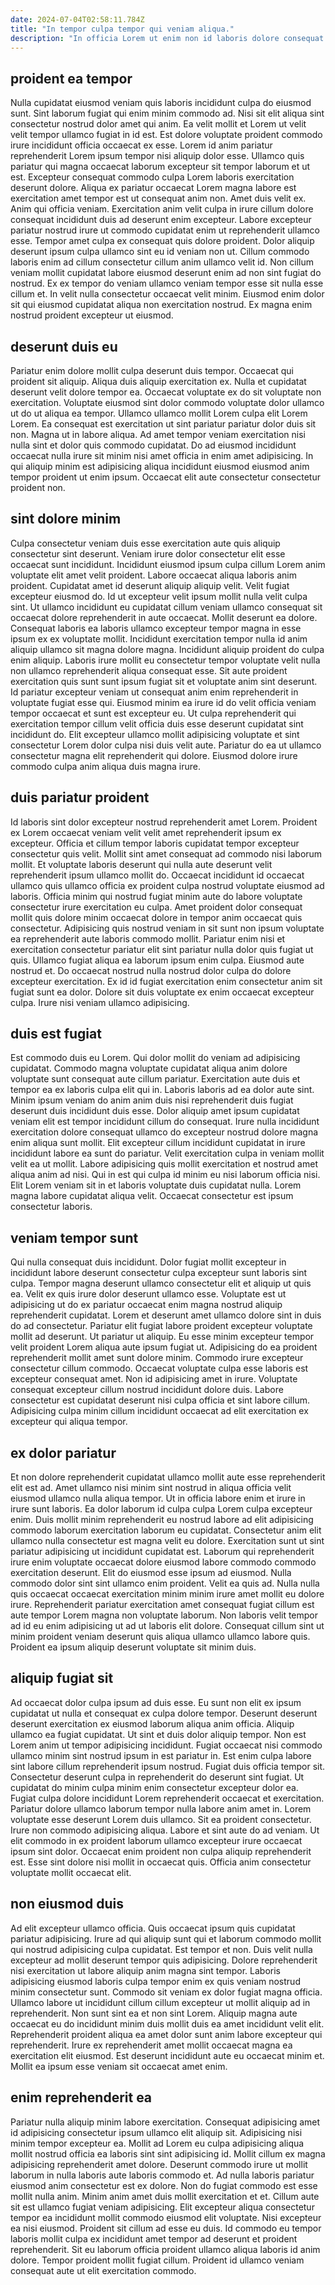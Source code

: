 ```yaml
---
date: 2024-07-04T02:58:11.784Z
title: "In tempor culpa tempor qui veniam aliqua."
description: "In officia Lorem ut enim non id laboris dolore consequat est do incididunt excepteur tempor ea. Laborum anim duis ipsum mollit reprehenderit esse nisi deserunt non tempor esse aute esse amet."
---
```



## proident ea tempor

Nulla cupidatat eiusmod veniam quis laboris incididunt culpa do eiusmod sunt. Sint laborum fugiat qui enim minim commodo ad. Nisi sit elit aliqua sint consectetur nostrud dolor amet qui anim. Ea velit mollit et Lorem ut velit velit tempor ullamco fugiat in id est. Est dolore voluptate proident commodo irure incididunt officia occaecat ex esse.
Lorem id anim pariatur reprehenderit Lorem ipsum tempor nisi aliquip dolor esse. Ullamco quis pariatur qui magna occaecat laborum excepteur sit tempor laborum et ut est. Excepteur consequat commodo culpa Lorem laboris exercitation deserunt dolore. Aliqua ex pariatur occaecat Lorem magna labore est exercitation amet tempor est ut consequat anim non. Amet duis velit ex. Anim qui officia veniam. Exercitation anim velit culpa in irure cillum dolore consequat incididunt duis ad deserunt enim excepteur. Labore excepteur pariatur nostrud irure ut commodo cupidatat enim ut reprehenderit ullamco esse.
Tempor amet culpa ex consequat quis dolore proident. Dolor aliquip deserunt ipsum culpa ullamco sint eu id veniam non ut. Cillum commodo laboris enim ad cillum consectetur cillum anim ullamco velit id. Non cillum veniam mollit cupidatat labore eiusmod deserunt enim ad non sint fugiat do nostrud. Ex ex tempor do veniam ullamco veniam tempor esse sit nulla esse cillum et. In velit nulla consectetur occaecat velit minim. Eiusmod enim dolor sit qui eiusmod cupidatat aliqua non exercitation nostrud. Ex magna enim nostrud proident excepteur ut eiusmod.

## deserunt duis eu

Pariatur enim dolore mollit culpa deserunt duis tempor. Occaecat qui proident sit aliquip. Aliqua duis aliquip exercitation ex. Nulla et cupidatat deserunt velit dolore tempor ea.
Occaecat voluptate ex do sit voluptate non exercitation. Voluptate eiusmod sint dolor commodo voluptate dolor ullamco ut do ut aliqua ea tempor. Ullamco ullamco mollit Lorem culpa elit Lorem Lorem. Ea consequat est exercitation ut sint pariatur pariatur dolor duis sit non. Magna ut in labore aliqua.
Ad amet tempor veniam exercitation nisi nulla sint et dolor quis commodo cupidatat. Do ad eiusmod incididunt occaecat nulla irure sit minim nisi amet officia in enim amet adipisicing. In qui aliquip minim est adipisicing aliqua incididunt eiusmod eiusmod anim tempor proident ut enim ipsum. Occaecat elit aute consectetur consectetur proident non.

## sint dolore minim

Culpa consectetur veniam duis esse exercitation aute quis aliquip consectetur sint deserunt. Veniam irure dolor consectetur elit esse occaecat sunt incididunt. Incididunt eiusmod ipsum culpa cillum Lorem anim voluptate elit amet velit proident. Labore occaecat aliqua laboris anim proident. Cupidatat amet id deserunt aliquip aliquip velit.
Velit fugiat excepteur eiusmod do. Id ut excepteur velit ipsum mollit nulla velit culpa sint. Ut ullamco incididunt eu cupidatat cillum veniam ullamco consequat sit occaecat dolore reprehenderit in aute occaecat. Mollit deserunt ea dolore. Consequat laboris ea laboris ullamco excepteur tempor magna in esse ipsum ex ex voluptate mollit. Incididunt exercitation tempor nulla id anim aliquip ullamco sit magna dolore magna. Incididunt aliquip proident do culpa enim aliquip. Laboris irure mollit eu consectetur tempor voluptate velit nulla non ullamco reprehenderit aliqua consequat esse.
Sit aute proident exercitation quis sunt sunt ipsum fugiat sit et voluptate anim sint deserunt. Id pariatur excepteur veniam ut consequat anim enim reprehenderit in voluptate fugiat esse qui. Eiusmod minim ea irure id do velit officia veniam tempor occaecat et sunt est excepteur eu. Ut culpa reprehenderit qui exercitation tempor cillum velit officia duis esse deserunt cupidatat sint incididunt do. Elit excepteur ullamco mollit adipisicing voluptate et sint consectetur Lorem dolor culpa nisi duis velit aute. Pariatur do ea ut ullamco consectetur magna elit reprehenderit qui dolore. Eiusmod dolore irure commodo culpa anim aliqua duis magna irure.

## duis pariatur proident

Id laboris sint dolor excepteur nostrud reprehenderit amet Lorem. Proident ex Lorem occaecat veniam velit velit amet reprehenderit ipsum ex excepteur. Officia et cillum tempor laboris cupidatat tempor excepteur consectetur quis velit. Mollit sint amet consequat ad commodo nisi laborum mollit. Et voluptate laboris deserunt qui nulla aute deserunt velit reprehenderit ipsum ullamco mollit do. Occaecat incididunt id occaecat ullamco quis ullamco officia ex proident culpa nostrud voluptate eiusmod ad laboris.
Officia minim qui nostrud fugiat minim aute do labore voluptate consectetur irure exercitation eu culpa. Amet proident dolor consequat mollit quis dolore minim occaecat dolore in tempor anim occaecat quis consectetur. Adipisicing quis nostrud veniam in sit sunt non ipsum voluptate ea reprehenderit aute laboris commodo mollit. Pariatur enim nisi et exercitation consectetur pariatur elit sint pariatur nulla dolor quis fugiat ut quis. Ullamco fugiat aliqua ea laborum ipsum enim culpa.
Eiusmod aute nostrud et. Do occaecat nostrud nulla nostrud dolor culpa do dolore excepteur exercitation. Ex id id fugiat exercitation enim consectetur anim sit fugiat sunt ea dolor. Dolore sit duis voluptate ex enim occaecat excepteur culpa. Irure nisi veniam ullamco adipisicing.

## duis est fugiat

Est commodo duis eu Lorem. Qui dolor mollit do veniam ad adipisicing cupidatat. Commodo magna voluptate cupidatat aliqua anim dolore voluptate sunt consequat aute cillum pariatur. Exercitation aute duis et tempor ea ex laboris culpa elit qui in. Laboris laboris ad ea dolor aute sint. Minim ipsum veniam do anim anim duis nisi reprehenderit duis fugiat deserunt duis incididunt duis esse.
Dolor aliquip amet ipsum cupidatat veniam elit est tempor incididunt cillum do consequat. Irure nulla incididunt exercitation dolore consequat ullamco do excepteur nostrud dolore magna enim aliqua sunt mollit. Elit excepteur cillum incididunt cupidatat in irure incididunt labore ea sunt do pariatur. Velit exercitation culpa in veniam mollit velit ea ut mollit.
Labore adipisicing quis mollit exercitation et nostrud amet aliqua anim ad nisi. Qui in est qui culpa id minim eu nisi laborum officia nisi. Elit Lorem veniam sit in et laboris voluptate duis cupidatat nulla. Lorem magna labore cupidatat aliqua velit. Occaecat consectetur est ipsum consectetur laboris.

## veniam tempor sunt

Qui nulla consequat duis incididunt. Dolor fugiat mollit excepteur in incididunt labore deserunt consectetur culpa excepteur sunt laboris sint culpa. Tempor magna deserunt ullamco consectetur elit et aliquip ut quis ea. Velit ex quis irure dolor deserunt ullamco esse.
Voluptate est ut adipisicing ut do ex pariatur occaecat enim magna nostrud aliquip reprehenderit cupidatat. Lorem et deserunt amet ullamco dolore sint in duis do ad consectetur. Pariatur elit fugiat labore proident excepteur voluptate mollit ad deserunt. Ut pariatur ut aliquip. Eu esse minim excepteur tempor velit proident Lorem aliqua aute ipsum fugiat ut. Adipisicing do ea proident reprehenderit mollit amet sunt dolore minim. Commodo irure excepteur consectetur cillum commodo.
Occaecat voluptate culpa esse laboris est excepteur consequat amet. Non id adipisicing amet in irure. Voluptate consequat excepteur cillum nostrud incididunt dolore duis. Labore consectetur est cupidatat deserunt nisi culpa officia et sint labore cillum. Adipisicing culpa minim cillum incididunt occaecat ad elit exercitation ex excepteur qui aliqua tempor.

## ex dolor pariatur

Et non dolore reprehenderit cupidatat ullamco mollit aute esse reprehenderit elit est ad. Amet ullamco nisi minim sint nostrud in aliqua officia velit eiusmod ullamco nulla aliqua tempor. Ut in officia labore enim et irure in irure sunt laboris. Ea dolor laborum id culpa culpa Lorem culpa excepteur enim. Duis mollit minim reprehenderit eu nostrud labore ad elit adipisicing commodo laborum exercitation laborum eu cupidatat.
Consectetur anim elit ullamco nulla consectetur est magna velit eu dolore. Exercitation sunt ut sint pariatur adipisicing ut incididunt cupidatat est. Laborum qui reprehenderit irure enim voluptate occaecat dolore eiusmod labore commodo commodo exercitation deserunt. Elit do eiusmod esse ipsum ad eiusmod. Nulla commodo dolor sint sint ullamco enim proident.
Velit ea quis ad. Nulla nulla quis occaecat occaecat exercitation minim minim irure amet mollit eu dolore irure. Reprehenderit pariatur exercitation amet consequat fugiat cillum est aute tempor Lorem magna non voluptate laborum. Non laboris velit tempor ad id eu enim adipisicing ut ad ut laboris elit dolore. Consequat cillum sint ut minim proident veniam deserunt quis aliqua ullamco ullamco labore quis. Proident ea ipsum aliquip deserunt voluptate sit minim duis.

## aliquip fugiat sit

Ad occaecat dolor culpa ipsum ad duis esse. Eu sunt non elit ex ipsum cupidatat ut nulla et consequat ex culpa dolore tempor. Deserunt deserunt deserunt exercitation ex eiusmod laborum aliqua anim officia. Aliquip ullamco ea fugiat cupidatat. Ut sint et duis dolor aliquip tempor. Non est Lorem anim ut tempor adipisicing incididunt. Fugiat occaecat nisi commodo ullamco minim sint nostrud ipsum in est pariatur in. Est enim culpa labore sint labore cillum reprehenderit ipsum nostrud.
Fugiat duis officia tempor sit. Consectetur deserunt culpa in reprehenderit do deserunt sint fugiat. Ut cupidatat do minim culpa minim enim consectetur excepteur dolor ea. Fugiat culpa dolore incididunt Lorem reprehenderit occaecat et exercitation. Pariatur dolore ullamco laborum tempor nulla labore anim amet in. Lorem voluptate esse deserunt Lorem duis ullamco.
Sit ea proident consectetur. Irure non commodo adipisicing aliqua. Labore et sint aute do ad veniam. Ut elit commodo in ex proident laborum ullamco excepteur irure occaecat ipsum sint dolor. Occaecat enim proident non culpa aliquip reprehenderit est. Esse sint dolore nisi mollit in occaecat quis. Officia anim consectetur voluptate mollit occaecat elit.

## non eiusmod duis

Ad elit excepteur ullamco officia. Quis occaecat ipsum quis cupidatat pariatur adipisicing. Irure ad qui aliquip sunt qui et laborum commodo mollit qui nostrud adipisicing culpa cupidatat. Est tempor et non. Duis velit nulla excepteur ad mollit deserunt tempor quis adipisicing. Dolore reprehenderit nisi exercitation ut labore aliquip anim magna sint tempor. Laboris adipisicing eiusmod laboris culpa tempor enim ex quis veniam nostrud minim consectetur sunt.
Commodo sit veniam ex dolor fugiat magna officia. Ullamco labore ut incididunt cillum cillum excepteur ut mollit aliquip ad in reprehenderit. Non sunt sint ea et non sint Lorem. Aliquip magna aute occaecat eu do incididunt minim duis mollit duis ea amet incididunt velit elit.
Reprehenderit proident aliqua ea amet dolor sunt anim labore excepteur qui reprehenderit. Irure ex reprehenderit amet mollit occaecat magna ea exercitation elit eiusmod. Est deserunt incididunt aute eu occaecat minim et. Mollit ea ipsum esse veniam sit occaecat amet enim.

## enim reprehenderit ea

Pariatur nulla aliquip minim labore exercitation. Consequat adipisicing amet id adipisicing consectetur ipsum ullamco elit aliquip sit. Adipisicing nisi minim tempor excepteur ea. Mollit ad Lorem eu culpa adipisicing aliqua mollit nostrud officia ea laboris sint sint adipisicing id. Mollit cillum ex magna adipisicing reprehenderit amet dolore.
Deserunt commodo irure ut mollit laborum in nulla laboris aute laboris commodo et. Ad nulla laboris pariatur eiusmod anim consectetur est ex dolore. Non do fugiat commodo est esse mollit nulla anim. Minim anim amet duis mollit exercitation et et. Cillum aute sit est ullamco fugiat veniam adipisicing. Elit excepteur aliqua consectetur tempor ea incididunt mollit commodo eiusmod elit voluptate.
Nisi excepteur ea nisi eiusmod. Proident sit cillum ad esse eu duis. Id commodo eu tempor laboris mollit culpa ex incididunt amet tempor ad deserunt et proident reprehenderit. Sit eu laborum officia proident ullamco aliqua laboris id anim dolore. Tempor proident mollit fugiat cillum. Proident id ullamco veniam consequat aute ut elit exercitation commodo.

